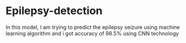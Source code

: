 # Epilepsy-detection
In this model, I am trying to predict the epilepsy seizure using machine learning algorithm and i got accuracy of 98.5% using CNN technology
